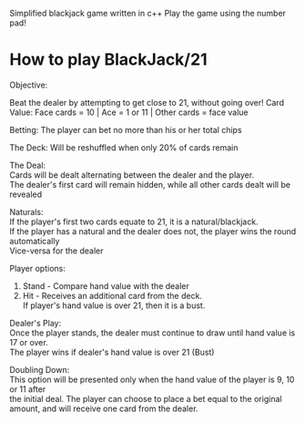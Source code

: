 Simplified blackjack game written in c++
Play the game using the number pad!

How to play BlackJack/21 
======================================================================================================
Objective:

Beat the dealer by attempting to get close to 21, without going over!
Card Value: 
Face cards = 10 | Ace = 1 or 11 | Other cards = face value

Betting:
The player can bet no more than his or her total chips

The Deck:
Will be reshuffled when only 20% of cards remain

The Deal:                                                                                         
Cards will be dealt alternating between the dealer and the player.                            
The dealer's first card will remain hidden, while all other cards dealt will be revealed      
                                                                                                  
Naturals:                                                                                          
If the player's first two cards equate to 21, it is a natural/blackjack.                       
If the player has a natural and the dealer does not, the player wins the round automatically  
Vice-versa for the dealer                                                                      
                                                                                                 
Player options:                                                                                    
1. Stand - Compare hand value with the dealer                                                
2. Hit - Receives an additional card from the deck.                                         
If player's hand value is over 21, then it is a bust.                                    
                                                                                          
Dealer's Play:                                                                                   
Once the player stands, the dealer must continue to draw until hand value is 17 or over.     
The player wins if dealer's hand value is over 21 (Bust)                                      
                                                                                          
Doubling Down:                                                                               
This option will be presented only when the hand value of the player is 9, 10 or 11 after      
the initial deal. The player can choose to place a bet equal to the original amount, 
and will receive one card from the dealer.                      

